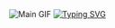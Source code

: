 <div align="center">

   <!-- main gif -->
   <img src="https://i.pinimg.com/originals/71/92/b3/7192b36dadb8d4dd4eb71a4227cc6a95.gif" alt="Main GIF">

   <!-- typing SVG -->
   <a href="https://git.io/typing-svg">
      <img src="https://readme-typing-svg.herokuapp.com?font=Fira+Code&size=20&color=%23b19f98&center=true&vCenter=true&lines=Python+Developer" alt="Typing SVG">
   </a>

</div>
